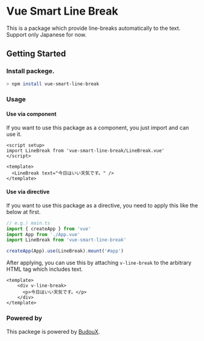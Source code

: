 # Vue Smart Line Break

This is a package which provide line-breaks automatically to the text.
Support only Japanese for now.

## Getting Started

### Install packege.

```bash
> npm install vue-smart-line-break
```

### Usage

#### Use via component

If you want to use this package as a component,
you just import and can use it.

```vue
<script setup>
import LineBreak from 'vue-smart-line-break/LineBreak.vue'
</script>

<template>
  <LineBreak text="今日はいい天気です。" />
</template>
```

#### Use via directive

If you want to use this package as a directive,
you need to apply this like the below at first.

```ts
// e.g.) main.ts
import { createApp } from 'vue'
import App from './App.vue'
import LineBreak from 'vue-smart-line-break'

createApp(App).use(LineBreak).mount('#app')
```

After applying, you can use this by attaching `v-line-break` to the arbitrary HTML tag which includes text.

```vue
<template>
    <div v-line-break>
      <p>今日はいい天気です。</p>
    </div>
</template>
```

### Powered by
This packege is powered by [BudouX](https://github.com/google/budoux).
